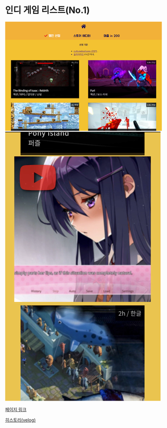 <!-- @format -->

# 인디 게임 리스트(No.1)

![데스크탑](./main.webp)
![모바일](./mobile.webp)

[페이지 링크](https://walrus811.github.io/indie-game-list/)

[히스토리(velog)](https://velog.io/@walrus811/1-%EA%B6%8C%EC%9E%A5-%EC%9D%B8%EB%94%94%EA%B2%8C%EC%9E%84-%EB%AA%A9%EB%A1%9D)
